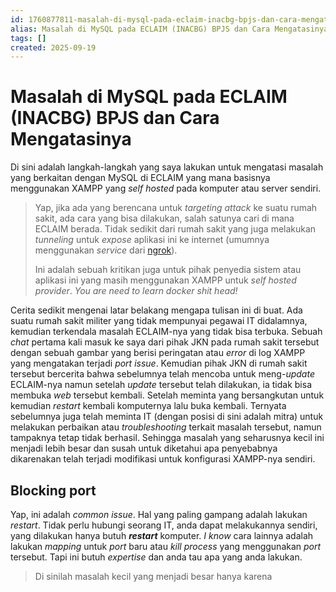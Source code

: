 ```yaml
---
id: 1760877811-masalah-di-mysql-pada-eclaim-inacbg-bpjs-dan-cara-mengatasinya
alias: Masalah di MySQL pada ECLAIM (INACBG) BPJS dan Cara Mengatasinya
tags: []
created: 2025-09-19
---
```

# Masalah di MySQL pada ECLAIM (INACBG) BPJS dan Cara Mengatasinya

Di sini adalah langkah-langkah yang saya lakukan untuk mengatasi masalah yang berkaitan dengan MySQL di ECLAIM yang mana basisnya menggunakan XAMPP yang *self hosted* pada komputer atau server sendiri.

> Yap, jika ada yang berencana untuk *targeting attack* ke suatu rumah sakit, ada cara yang bisa dilakukan, salah satunya cari di mana ECLAIM berada. Tidak sedikit dari rumah sakit yang juga melakukan *tunneling* untuk *expose* aplikasi ini ke internet (umumnya menggunakan *service* dari [ngrok](https://ngrok.io)). 
> 
> Ini adalah sebuah kritikan juga untuk pihak penyedia sistem atau aplikasi ini yang masih menggunakan XAMPP untuk *self hosted provider*. *You are need to learn docker shit head!*

Cerita sedikit mengenai latar belakang mengapa tulisan ini di buat. Ada suatu rumah sakit militer yang tidak mempunyai pegawai IT didalamnya, kemudian terkendala masalah ECLAIM-nya yang tidak bisa terbuka. Sebuah *chat* pertama kali masuk ke saya dari pihak JKN pada rumah sakit tersebut dengan sebuah gambar yang berisi peringatan atau *error* di log XAMPP yang mengatakan terjadi *port issue*. Kemudian pihak JKN di rumah sakit tersebut bercerita bahwa sebelumnya telah mencoba untuk meng-*update* ECLAIM-nya namun setelah *update* tersebut telah dilakukan, ia tidak bisa membuka *web* tersebut kembali. Setelah meminta yang bersangkutan untuk kemudian *restart* kembali komputernya lalu buka kembali. Ternyata sebelumnya juga telah meminta IT (dengan posisi di sini adalah mitra) untuk melakukan perbaikan atau *troubleshooting* terkait masalah tersebut, namun tampaknya tetap tidak berhasil. Sehingga masalah yang seharusnya kecil ini menjadi lebih besar dan susah untuk diketahui apa penyebabnya dikarenakan telah terjadi modifikasi untuk konfigurasi XAMPP-nya sendiri. 
## Blocking port

Yap, ini adalah *common issue*. Hal yang paling gampang adalah lakukan *restart*. Tidak perlu hubungi seorang IT, anda dapat melakukannya sendiri, yang dilakukan hanya butuh ***restart*** komputer. *I know* cara lainnya adalah lakukan *mapping* untuk *port* baru atau *kill* *process* yang menggunakan *port* tersebut. Tapi ini butuh *expertise* dan anda tau apa yang anda lakukan.

> Di sinilah masalah kecil yang menjadi besar hanya karena 
